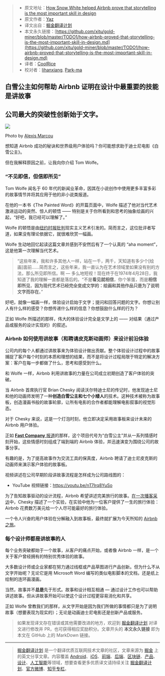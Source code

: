 > * 原文地址：[How Snow White helped Airbnb prove that storytelling is the most important skill in design](https://uxdesign.cc/how-airbnb-proved-that-storytelling-is-the-most-important-skill-in-design-15d04ac71039)
> * 原文作者：[Yaz](https://uxdesign.cc/@yazinakkawi?source=post_header_lockup)
> * 译文出自：[掘金翻译计划](https://github.com/xitu/gold-miner)
> * 本文永久链接：[https://github.com/xitu/gold-miner/blob/master/TODO1/how-airbnb-proved-that-storytelling-is-the-most-important-skill-in-design.md](https://github.com/xitu/gold-miner/blob/master/TODO1/how-airbnb-proved-that-storytelling-is-the-most-important-skill-in-design.md)
> * 译者：[CoolRice](https://github.com/CoolRice)
> * 校对者：[lihanxiang](https://github.com/lihanxiang), [Park-ma](https://github.com/Park-ma)

## 白雪公主如何帮助 Airbnb 证明在设计中最重要的技能是讲故事

## 公司最大的突破性创新始于文字。

![](https://cdn-images-1.medium.com/max/800/1*hz4NkBByaFm4Mkg_Hf8olQ.jpeg)

Photo by [Alexis Marcou](https://dribbble.com/AlexisMarcou)

想知道 Airbnb 成功的秘诀和世界级用户体验吗？你可能想求助于迪士尼电影《白雪公主》。

但在我解释原因之前，让我向你介绍 Tom Wolfe。

### “不见即信，但信即所见”

Tom Wolfe 闻名于 60 年代的新闻业革命，因其在小说创作中使用更多丰富多彩的故事情节并将其应用于他的非小说类报道。

在他的一本书《The Painted Word》的开篇页面中，Wolfe 描述了他对当代艺术激进运动的突然、惊人的顿悟 —— 特别是关于你所看到和思考的抽象绘画的兴起，“好吧，我已经可以理解了。”

Wolfe 的顿悟是由[纽约时报批判](https://www.nytimes.com/1974/04/28/archives/realism-the-painting-is-fiction-enough-art.html)现实主义艺术引发的。简而言之，这位批评者写道，如果没有理论依据它，就很难欣赏一幅画。

Wolfe 生动地回忆起读这篇文章并感到不安然后有了一个认真的 “aha moment”，这是他第一次理解当代艺术。

> “这些年来，我和许多其他人一样，站在一千，两千，天知道有多少个[绘画]面前……简而言之，这些年来，我一直认为在艺术领域里如果没有别的方法，那么所见即所信。啊 — 多么地短视！现在终于在1974年4月28日，我知道了我的理解一直都是落后的。“不是**看见就相信**，你个笨蛋，而是**相信即所见**，**因为现代艺术已经完全变成文学的：绘画和其他作品只是为了说明文字而存在**。”

好吧，就像一幅画一样，体验设计启始于文字；提问和回答问题的文字。你想让别人有什么样的感受？你想传递什么样的信息？你想鼓励什么样的行为？

正如 Wolfe 所描述的那样，伟大的体验设计完全是文学上的 —— 对结果（通过产品或服务的设计实现的）的叙述。

### Airbnb 如何使用讲故事（和聘请皮克斯动画师）来设计前沿体验

公司内的每个人都通过讲故事来为体验设计做出贡献。整个体验设计过程中的故事捕捉了客户每个时刻的本质和理想的结果，而不是将设计过程局限于特定的解决方案：客户在每一步都做了什么，思考和感受到什么。

和 Wolfe 一样，Airbnb 利用讲故事的力量在公司成立初期创造了客户体验的突破。

当 Airbnb 首席执行官 Brian Chesky 阅读沃尔特迪士尼的传记时，他发现迪士尼和他的动画师发明了一种**创造白雪公主和七个小矮人**的技术。这种技术被称为故事板，创造漫画书般的故事轮廓，让所有电影的合作者都能理解电影叙事的视觉形态。

对于 Chesky 来说，这是一个灯泡时刻，他立即决定采用故事板来设计未来的 Airbnb 用户体验。

正如 [**Fast Company** 报道](https://www.fastcompany.com/3002813/how-snow-white-helped-airbnbs-mobile-mission)的那样，这个项目代号为“白雪公主”并从一系列情感时刻开始，这些情感时刻组成了端到端的 Airbnb 体验，并迅速演变为围绕公司的故事分享。

有趣的是，为了提高故事作为交流工具的保真度，Airbnb 聘请了迪士尼皮克斯的动画师来演示客户体验的故事板。

视频讲述在公司早期阶段讲故事流程是怎样成为公司路线图的：

* YouTube 视频链接：https://youtu.be/nT7Irq8YuSo

为了告知故事驱动的设计流程，Airbnb 希望讲述完美旅行的故事。[在一次播客采访](https://www.stitcher.com/podcast/stitcher/masters-of-scale/e/51210073)中，Chesky 描述了一个实验，在实验中他为一位客户提供了一生的旅行体验：Airbnb 花费数万美元给一个人尽可能最好的旅行体验。

一个令人兴奋的用户体验在分解融入到故事板，最终就扩展为今天所知的 [Airbnb 之旅](https://www.airbnb.com/new)。

### 每个设计师都是讲故事的人

每个业务突破都始于一个故事，从客户的痛点开始，或者像 Airbnb 一样，是一个关于客户曾经拥有的特别优秀体验的故事。

大多数设计师或企业家都在努力通过线框或产品草图进行产品创新。但为什么不从文字开始呢？无论它是用 Microsoft Word 编写的类似电影脚本的文档，还是纸上绘制的连环画漫画。

当然，故事并不**总是**先于形式。故事和设计相互相通 — 通过设计工作也可以帮助讲述故事。但从讲故事开始可以使这个设计过程更容易消化和共享。

正如 Wolfe 曾教我们的那样，从文字开始是因为我们所做的事情都只是为了说明故事（想要表现为现实的）；无论是动画迪士尼电影还是创新产品或服务。

> 如果发现译文存在错误或其他需要改进的地方，欢迎到 [掘金翻译计划](https://github.com/xitu/gold-miner) 对译文进行修改并 PR，也可获得相应奖励积分。文章开头的 **本文永久链接** 即为本文在 GitHub 上的 MarkDown 链接。


---

> [掘金翻译计划](https://github.com/xitu/gold-miner) 是一个翻译优质互联网技术文章的社区，文章来源为 [掘金](https://juejin.im) 上的英文分享文章。内容覆盖 [Android](https://github.com/xitu/gold-miner#android)、[iOS](https://github.com/xitu/gold-miner#ios)、[前端](https://github.com/xitu/gold-miner#前端)、[后端](https://github.com/xitu/gold-miner#后端)、[区块链](https://github.com/xitu/gold-miner#区块链)、[产品](https://github.com/xitu/gold-miner#产品)、[设计](https://github.com/xitu/gold-miner#设计)、[人工智能](https://github.com/xitu/gold-miner#人工智能)等领域，想要查看更多优质译文请持续关注 [掘金翻译计划](https://github.com/xitu/gold-miner)、[官方微博](http://weibo.com/juejinfanyi)、[知乎专栏](https://zhuanlan.zhihu.com/juejinfanyi)。
